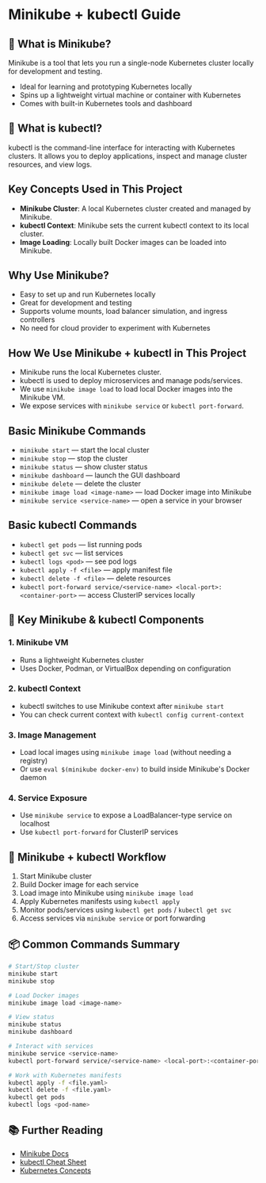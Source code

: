 # Minikube + kubectl Guide

## 🔧 What is Minikube?

Minikube is a tool that lets you run a single-node Kubernetes cluster locally for development and testing.

* Ideal for learning and prototyping Kubernetes locally
* Spins up a lightweight virtual machine or container with Kubernetes
* Comes with built-in Kubernetes tools and dashboard

## 🔧 What is kubectl?

kubectl is the command-line interface for interacting with Kubernetes clusters. It allows you to deploy applications, inspect and manage cluster resources, and view logs.

## Key Concepts Used in This Project

* **Minikube Cluster**: A local Kubernetes cluster created and managed by Minikube.
* **kubectl Context**: Minikube sets the current kubectl context to its local cluster.
* **Image Loading**: Locally built Docker images can be loaded into Minikube.

## Why Use Minikube?

* Easy to set up and run Kubernetes locally
* Great for development and testing
* Supports volume mounts, load balancer simulation, and ingress controllers
* No need for cloud provider to experiment with Kubernetes

## How We Use Minikube + kubectl in This Project

* Minikube runs the local Kubernetes cluster.
* kubectl is used to deploy microservices and manage pods/services.
* We use `minikube image load` to load local Docker images into the Minikube VM.
* We expose services with `minikube service` or `kubectl port-forward`.

## Basic Minikube Commands

* `minikube start` — start the local cluster
* `minikube stop` — stop the cluster
* `minikube status` — show cluster status
* `minikube dashboard` — launch the GUI dashboard
* `minikube delete` — delete the cluster
* `minikube image load <image-name>` — load Docker image into Minikube
* `minikube service <service-name>` — open a service in your browser

## Basic kubectl Commands

* `kubectl get pods` — list running pods
* `kubectl get svc` — list services
* `kubectl logs <pod>` — see pod logs
* `kubectl apply -f <file>` — apply manifest file
* `kubectl delete -f <file>` — delete resources
* `kubectl port-forward service/<service-name> <local-port>:<container-port>` — access ClusterIP services locally

## 🧱 Key Minikube & kubectl Components

### 1. **Minikube VM**

* Runs a lightweight Kubernetes cluster
* Uses Docker, Podman, or VirtualBox depending on configuration

### 2. **kubectl Context**

* kubectl switches to use Minikube context after `minikube start`
* You can check current context with `kubectl config current-context`

### 3. **Image Management**

* Load local images using `minikube image load` (without needing a registry)
* Or use `eval $(minikube docker-env)` to build inside Minikube's Docker daemon

### 4. **Service Exposure**

* Use `minikube service` to expose a LoadBalancer-type service on localhost
* Use `kubectl port-forward` for ClusterIP services

## 🔁 Minikube + kubectl Workflow

1. Start Minikube cluster
2. Build Docker image for each service
3. Load image into Minikube using `minikube image load`
4. Apply Kubernetes manifests using `kubectl apply`
5. Monitor pods/services using `kubectl get pods` / `kubectl get svc`
6. Access services via `minikube service` or port forwarding

## 📦 Common Commands Summary

```bash
# Start/Stop cluster
minikube start
minikube stop

# Load Docker images
minikube image load <image-name>

# View status
minikube status
minikube dashboard

# Interact with services
minikube service <service-name>
kubectl port-forward service/<service-name> <local-port>:<container-port>

# Work with Kubernetes manifests
kubectl apply -f <file.yaml>
kubectl delete -f <file.yaml>
kubectl get pods
kubectl logs <pod-name>
```

## 📚 Further Reading

* [Minikube Docs](https://minikube.sigs.k8s.io/docs/)
* [kubectl Cheat Sheet](https://kubernetes.io/docs/reference/kubectl/cheatsheet/)
* [Kubernetes Concepts](https://kubernetes.io/docs/concepts/)
